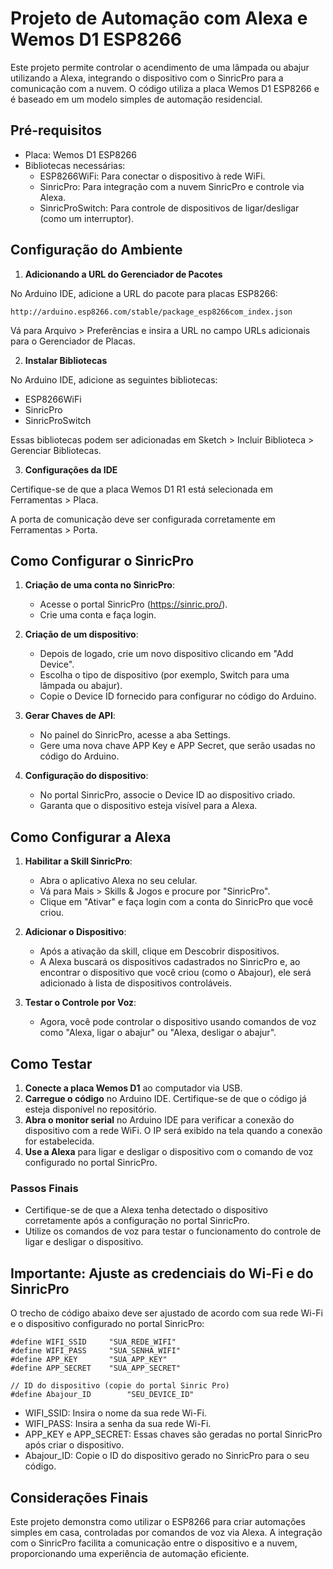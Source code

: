 
# Projeto de Automação com Alexa e Wemos D1 ESP8266

Este projeto permite controlar o acendimento de uma lâmpada ou abajur utilizando a Alexa, integrando o dispositivo com o SinricPro para a comunicação com a nuvem. O código utiliza a placa Wemos D1 ESP8266 e é baseado em um modelo simples de automação residencial.

## Pré-requisitos

- Placa: Wemos D1 ESP8266
- Bibliotecas necessárias:
  - ESP8266WiFi: Para conectar o dispositivo à rede WiFi.
  - SinricPro: Para integração com a nuvem SinricPro e controle via Alexa.
  - SinricProSwitch: Para controle de dispositivos de ligar/desligar (como um interruptor).

## Configuração do Ambiente

1. **Adicionando a URL do Gerenciador de Pacotes**

No Arduino IDE, adicione a URL do pacote para placas ESP8266:

```
http://arduino.esp8266.com/stable/package_esp8266com_index.json
```

Vá para Arquivo > Preferências e insira a URL no campo URLs adicionais para o Gerenciador de Placas.

2. **Instalar Bibliotecas**

No Arduino IDE, adicione as seguintes bibliotecas:

- ESP8266WiFi
- SinricPro
- SinricProSwitch

Essas bibliotecas podem ser adicionadas em Sketch > Incluir Biblioteca > Gerenciar Bibliotecas.

3. **Configurações da IDE**

Certifique-se de que a placa Wemos D1 R1 está selecionada em Ferramentas > Placa.

A porta de comunicação deve ser configurada corretamente em Ferramentas > Porta.

## Como Configurar o SinricPro

1. **Criação de uma conta no SinricPro**:
   - Acesse o portal SinricPro (https://sinric.pro/).
   - Crie uma conta e faça login.

2. **Criação de um dispositivo**:
   - Depois de logado, crie um novo dispositivo clicando em "Add Device".
   - Escolha o tipo de dispositivo (por exemplo, Switch para uma lâmpada ou abajur).
   - Copie o Device ID fornecido para configurar no código do Arduino.

3. **Gerar Chaves de API**:
   - No painel do SinricPro, acesse a aba Settings.
   - Gere uma nova chave APP Key e APP Secret, que serão usadas no código do Arduino.

4. **Configuração do dispositivo**:
   - No portal SinricPro, associe o Device ID ao dispositivo criado.
   - Garanta que o dispositivo esteja visível para a Alexa.

## Como Configurar a Alexa

1. **Habilitar a Skill SinricPro**:
   - Abra o aplicativo Alexa no seu celular.
   - Vá para Mais > Skills & Jogos e procure por "SinricPro".
   - Clique em "Ativar" e faça login com a conta do SinricPro que você criou.

2. **Adicionar o Dispositivo**:
   - Após a ativação da skill, clique em Descobrir dispositivos.
   - A Alexa buscará os dispositivos cadastrados no SinricPro e, ao encontrar o dispositivo que você criou (como o Abajour), ele será adicionado à lista de dispositivos controláveis.

3. **Testar o Controle por Voz**:
   - Agora, você pode controlar o dispositivo usando comandos de voz como "Alexa, ligar o abajur" ou "Alexa, desligar o abajur".

## Como Testar

1. **Conecte a placa Wemos D1** ao computador via USB.
2. **Carregue o código** no Arduino IDE. Certifique-se de que o código já esteja disponível no repositório.
3. **Abra o monitor serial** no Arduino IDE para verificar a conexão do dispositivo com a rede WiFi. O IP será exibido na tela quando a conexão for estabelecida.
4. **Use a Alexa** para ligar e desligar o dispositivo com o comando de voz configurado no portal SinricPro.

### Passos Finais

- Certifique-se de que a Alexa tenha detectado o dispositivo corretamente após a configuração no portal SinricPro.
- Utilize os comandos de voz para testar o funcionamento do controle de ligar e desligar o dispositivo.

## Importante: Ajuste as credenciais do Wi-Fi e do SinricPro

O trecho de código abaixo deve ser ajustado de acordo com sua rede Wi-Fi e o dispositivo configurado no portal SinricPro:

```
#define WIFI_SSID     "SUA_REDE_WIFI"
#define WIFI_PASS     "SUA_SENHA_WIFI"
#define APP_KEY       "SUA_APP_KEY"
#define APP_SECRET    "SUA_APP_SECRET"

// ID do dispositivo (copie do portal Sinric Pro)
#define Abajour_ID        "SEU_DEVICE_ID"
```

- WIFI_SSID: Insira o nome da sua rede Wi-Fi.
- WIFI_PASS: Insira a senha da sua rede Wi-Fi.
- APP_KEY e APP_SECRET: Essas chaves são geradas no portal SinricPro após criar o dispositivo.
- Abajour_ID: Copie o ID do dispositivo gerado no SinricPro para o seu código.

## Considerações Finais

Este projeto demonstra como utilizar o ESP8266 para criar automações simples em casa, controladas por comandos de voz via Alexa. A integração com o SinricPro facilita a comunicação entre o dispositivo e a nuvem, proporcionando uma experiência de automação eficiente.
